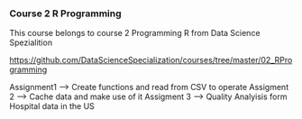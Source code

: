 ### Course 2 R Programming

This course belongs to course 2 Programming R from Data Science Spezialition

https://github.com/DataScienceSpecialization/courses/tree/master/02_RProgramming

Assignment1 --> Create functions and read from CSV to operate
Assigment 2 --> Cache data and make use of it
Assigment 3 --> Quality Analyisis form Hospital data in the US
